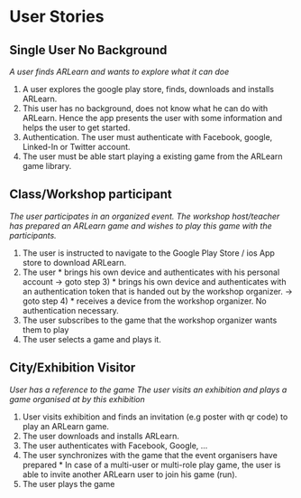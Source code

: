 # User Stories #

## Single User No Background ##

_A user finds ARLearn and wants to explore what it can doe_

  1. A user explores the google play store, finds, downloads and installs ARLearn.
  1. This user has no background, does not know what he can do with ARLearn. Hence the app presents the user with some information and helps the user to get started.
  1. Authentication. The user must authenticate with Facebook, google, Linked-In or Twitter account.
  1. The user must be able start playing a existing game from the ARLearn game library.

## Class/Workshop participant ##

_The user participates in an organized event. The workshop host/teacher has prepared an ARLearn game and wishes to play this game with the participants._

  1. The user is instructed to navigate to the Google Play Store / ios App store to download ARLearn.
  1. The user
    * brings his own device and authenticates with his personal account -> goto step 3)
    * brings his own device and authenticates with an authentication token that is handed out by the workshop organizer.  -> goto step 4)
    * receives a device from the workshop organizer. No authentication necessary.
  1. The user subscribes to the game that the workshop organizer wants them to play
  1. The user selects a game and plays it.

## City/Exhibition Visitor ##

_User has a reference to the game_
_The user visits an exhibition and plays a game organised at by this exhibition_

  1. User visits exhibition and finds an invitation (e.g poster with qr code) to play an ARLearn game.
  1. The user downloads and installs ARLearn.
  1. The user authenticates with Facebook, Google, ...
  1. The user synchronizes with the game that the event organisers have prepared
    * In case of a multi-user or multi-role play game, the user is able to invite another ARLearn user to join his game (run).
  1. The user plays the game
